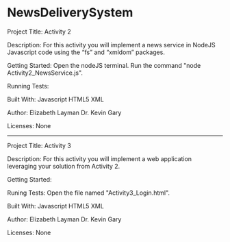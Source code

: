 # NewsDeliverySystem

Project Title: Activity 2

Description:
	For this activity you will implement a news service in NodeJS Javascript code using the “fs” and “xmldom” packages.

Getting Started:
	Open the nodeJS terminal.
	Run the command "node Activity2_NewsService.js".

Running Tests:


Built With:
	Javascript
	HTML5
	XML

Author:
	Elizabeth Layman
	Dr. Kevin Gary
	
Licenses:
	None

________________________________________________________________________________________________________________________________________

Project Title: Activity 3

Description:
	For this activity you will implement a web application leveraging your solution from Activity 2.

Getting Started:


Runing Tests:
	Open the file named "Activity3_Login.html".

Built With:
	Javascript
	HTML5
	XML
	
Author:
	Elizabeth Layman
	Dr. Kevin Gary
	
Licenses:
	None

